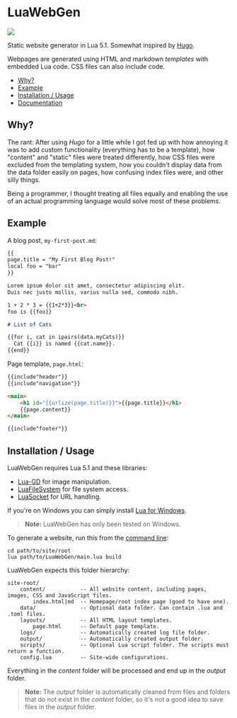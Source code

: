 # LuaWebGen
![](https://img.shields.io/badge/version-0.17-green.svg)

Static website generator in Lua 5.1. Somewhat inspired by [Hugo](https://gohugo.io/).

Webpages are generated using HTML and markdown *templates* with embedded Lua code. CSS files can also include code.

- [Why?](#why)
- [Example](#example)
- [Installation / Usage](#installation--usage)
- [Documentation](https://github.com/ReFreezed/LuaWebGen/wiki)



## Why?

The rant: After using *Hugo* for a little while I got fed up with
how annoying it was to add custom functionality (everything has to be a template),
how "content" and "static" files were treated differently,
how CSS files were excluded from the templating system,
how you couldn't display data from the data folder easily on pages,
how confusing index files were, and other silly things.

Being a programmer, I thought treating all files equally and enabling the use of an actual programming
language would solve most of these problems.



## Example

A blog post, `my-first-post.md`:

```markdown
{{
page.title = "My First Blog Post!"
local foo = "bar"
}}

Lorem ipsum dolor sit amet, consectetur adipiscing elit.
Duis nec justo mollis, varius nulla sed, commodo nibh.

1 + 2 * 3 = {{1+2*3}}<br>
foo is {{foo}}

# List of Cats

{{for i, cat in ipairs(data.myCats)}}
- Cat {{i}} is named {{cat.name}}.
{{end}}
```

Page template, `page.html`:

```html
{{include"header"}}
{{include"navigation"}}

<main>
	<h1 id="{{urlize(page.title)}}">{{page.title}}</h1>
	{{page.content}}
</main>

{{include"footer"}}
```



## Installation / Usage

LuaWebGen requires Lua 5.1 and these libraries:

- [Lua-GD](https://ittner.github.io/lua-gd/) for image manipulation.
- [LuaFileSystem](https://keplerproject.github.io/luafilesystem/) for file system access.
- [LuaSocket](http://w3.impa.br/~diego/software/luasocket/home.html) for URL handling.

If you're on Windows you can simply install [Lua for Windows](https://github.com/rjpcomputing/luaforwindows).

> **Note:** LuaWebGen has only been tested on Windows.

To generate a website, run this from the [command line](https://github.com/ReFreezed/LuaWebGen/wiki/Command-Line):

```batch
cd path/to/site/root
lua path/to/LuaWebGen/main.lua build
```

LuaWebGen expects this folder hierarchy:

```
site-root/
    content/           -- All website content, including pages, images, CSS and JavaScript files.
        index.html|md  -- Homepage/root index page (good to have one).
    data/              -- Optional data folder. Can contain .lua and .toml files.
    layouts/           -- All HTML layout templates.
        page.html      -- Default page template.
    logs/              -- Automatically created log file folder.
    output/            -- Automatically created output folder.
    scripts/           -- Optional Lua script folder. The scripts must return a function.
    config.lua         -- Site-wide configurations.
```

Everything in the *content* folder will be processed and end up in the *output* folder.

> **Note:** The *output* folder is automatically cleaned from files and folders that do not exist in the *content* folder,
> so it's not a good idea to save files in the *output* folder.


